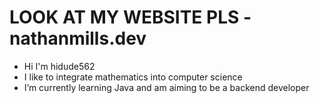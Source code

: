 # LOOK AT MY WEBSITE PLS - nathanmills.dev

- Hi I'm hidude562
- I like to integrate mathematics into computer science
- I’m currently learning Java and am aiming to be a backend developer
